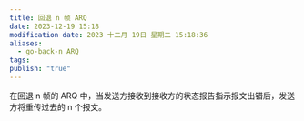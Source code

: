 ```yaml
---
title: 回退 n 帧 ARQ
date: 2023-12-19 15:18
modification date: 2023 十二月 19日 星期二 15:18:36
aliases:
  - go-back-n ARQ
tags: 
publish: "true"
---
```


在回退 n 帧的 ARQ 中，当发送方接收到接收方的状态报告指示报文出错后，发送方将重传过去的 n 个报文。
